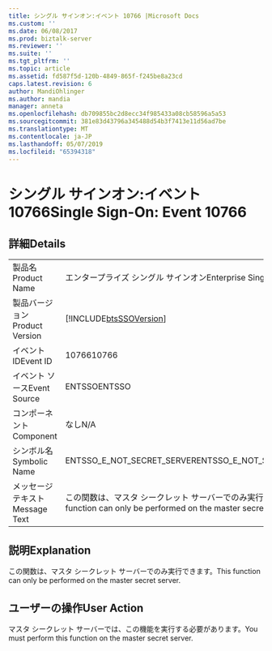 ```yaml
---
title: シングル サインオン:イベント 10766 |Microsoft Docs
ms.custom: ''
ms.date: 06/08/2017
ms.prod: biztalk-server
ms.reviewer: ''
ms.suite: ''
ms.tgt_pltfrm: ''
ms.topic: article
ms.assetid: fd587f5d-120b-4849-865f-f245be8a23cd
caps.latest.revision: 6
author: MandiOhlinger
ms.author: mandia
manager: anneta
ms.openlocfilehash: db709855bc2d8ecc34f985433a08cb58596a5a53
ms.sourcegitcommit: 381e83d43796a345488d54b3f7413e11d56ad7be
ms.translationtype: MT
ms.contentlocale: ja-JP
ms.lasthandoff: 05/07/2019
ms.locfileid: "65394318"
---
```

# <a name="single-sign-on-event-10766"></a><span data-ttu-id="9150c-102">シングル サインオン:イベント 10766</span><span class="sxs-lookup"><span data-stu-id="9150c-102">Single Sign-On: Event 10766</span></span>
## <a name="details"></a><span data-ttu-id="9150c-103">詳細</span><span class="sxs-lookup"><span data-stu-id="9150c-103">Details</span></span>  
  
|                 |                                                                  |
|-----------------|------------------------------------------------------------------|
|  <span data-ttu-id="9150c-104">製品名</span><span class="sxs-lookup"><span data-stu-id="9150c-104">Product Name</span></span>   |                    <span data-ttu-id="9150c-105">エンタープライズ シングル サインオン</span><span class="sxs-lookup"><span data-stu-id="9150c-105">Enterprise Single Sign-On</span></span>                     |
| <span data-ttu-id="9150c-106">製品バージョン</span><span class="sxs-lookup"><span data-stu-id="9150c-106">Product Version</span></span> |    [!INCLUDE[btsSSOVersion](../includes/btsssoversion-md.md)]    |
|    <span data-ttu-id="9150c-107">イベント ID</span><span class="sxs-lookup"><span data-stu-id="9150c-107">Event ID</span></span>     |                              <span data-ttu-id="9150c-108">10766</span><span class="sxs-lookup"><span data-stu-id="9150c-108">10766</span></span>                               |
|  <span data-ttu-id="9150c-109">イベント ソース</span><span class="sxs-lookup"><span data-stu-id="9150c-109">Event Source</span></span>   |                              <span data-ttu-id="9150c-110">ENTSSO</span><span class="sxs-lookup"><span data-stu-id="9150c-110">ENTSSO</span></span>                              |
|    <span data-ttu-id="9150c-111">コンポーネント</span><span class="sxs-lookup"><span data-stu-id="9150c-111">Component</span></span>    |                               <span data-ttu-id="9150c-112">なし</span><span class="sxs-lookup"><span data-stu-id="9150c-112">N/A</span></span>                                |
|  <span data-ttu-id="9150c-113">シンボル名</span><span class="sxs-lookup"><span data-stu-id="9150c-113">Symbolic Name</span></span>  |                    <span data-ttu-id="9150c-114">ENTSSO_E_NOT_SECRET_SERVER</span><span class="sxs-lookup"><span data-stu-id="9150c-114">ENTSSO_E_NOT_SECRET_SERVER</span></span>                    |
|  <span data-ttu-id="9150c-115">メッセージ テキスト</span><span class="sxs-lookup"><span data-stu-id="9150c-115">Message Text</span></span>   | <span data-ttu-id="9150c-116">この関数は、マスタ シークレット サーバーでのみ実行できます。</span><span class="sxs-lookup"><span data-stu-id="9150c-116">This function can only be performed on the master secret server.</span></span> |
  
## <a name="explanation"></a><span data-ttu-id="9150c-117">説明</span><span class="sxs-lookup"><span data-stu-id="9150c-117">Explanation</span></span>  
 <span data-ttu-id="9150c-118">この関数は、マスタ シークレット サーバーでのみ実行できます。</span><span class="sxs-lookup"><span data-stu-id="9150c-118">This function can only be performed on the master secret server.</span></span>  
  
## <a name="user-action"></a><span data-ttu-id="9150c-119">ユーザーの操作</span><span class="sxs-lookup"><span data-stu-id="9150c-119">User Action</span></span>  
 <span data-ttu-id="9150c-120">マスタ シークレット サーバーでは、この機能を実行する必要があります。</span><span class="sxs-lookup"><span data-stu-id="9150c-120">You must perform this function on the master secret server.</span></span>